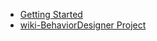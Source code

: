 - [Getting Started](quick-start.md)
- [wiki-BehaviorDesigner Project](https://github.com/sindresorhus/wiki-BehaviorDesigner)
